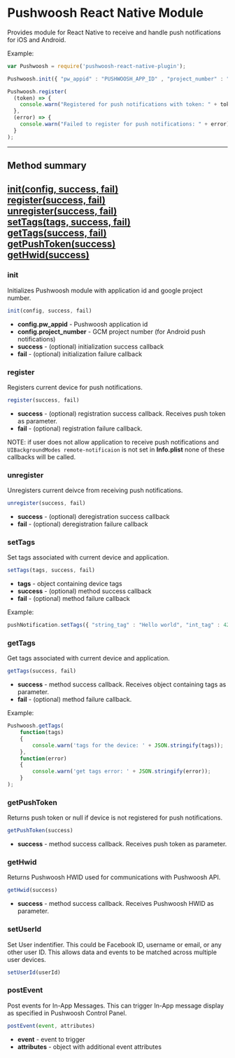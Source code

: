 # Pushwoosh React Native Module #

Provides module for React Native to receive and handle push notifications for iOS and Android.

Example:

```js
var Pushwoosh = require('pushwoosh-react-native-plugin');

Pushwoosh.init({ "pw_appid" : "PUSHWOOSH_APP_ID" , "project_number" : "GOOGLE_PROJECT_NUMBER" });

Pushwoosh.register(
  (token) => {
    console.warn("Registered for push notifications with token: " + token);
  },
  (error) => {
    console.warn("Failed to register for push notifications: " + error);
  }
);
```

---
## Method summary
[init(config, success, fail)](#init)  
[register(success, fail)](#register)  
[unregister(success, fail)](#unregister)  
[setTags(tags, success, fail)](#setTags)  
[getTags(success, fail)](#getTags)  
[getPushToken(success)](#getPushToken)  
[getHwid(success)](#getHwid)  
---

### init

Initializes Pushwoosh module with application id and google project number.

```js
init(config, success, fail)
```

* **config.pw_appid** - Pushwoosh application id
* **config.project_number** - GCM project number (for Android push notifications)
* **success** - (optional) initialization success callback
* **fail** - (optional) initialization failure callback


### register

Registers current device for push notifications.

```js
register(success, fail)
```

* **success** - (optional) registration success callback. Receives push token as parameter.
* **fail** - (optional) registration failure callback.

NOTE: if user does not allow application to receive push notifications and `UIBackgroundModes remote-notificaion` is not set in **Info.plist** none of these callbacks will be called.


### unregister

Unregisters current deivce from receiving push notifications.

```js
unregister(success, fail)
```

* **success** - (optional) deregistration success callback
* **fail** - (optional) deregistration failure callback


### setTags

Set tags associated with current device and application.

```js
setTags(tags, success, fail)
```

* **tags** - object containing device tags
* **success** - (optional) method success callback
* **fail** - (optional) method failure callback

Example:

```js
pushNotification.setTags({ "string_tag" : "Hello world", "int_tag" : 42, "list_tag":["hello", "world"]});
```


### getTags

Get tags associated with current device and application.

```js
getTags(success, fail)
```

* **success** - method success callback. Receives object containing tags as parameter.
* **fail** - (optional) method failure callback. 

Example:

```js
Pushwoosh.getTags(
    function(tags)
    {
        console.warn('tags for the device: ' + JSON.stringify(tags));
    },
    function(error)
    {
        console.warn('get tags error: ' + JSON.stringify(error));
    }
);
```


### getPushToken

Returns push token or null if device is not registered for push notifications.

```js
getPushToken(success)
```

* **success** - method success callback. Receives push token as parameter.


### getHwid

Returns Pushwoosh HWID used for communications with Pushwoosh API.

```js
getHwid(success)
```

* **success** - method success callback. Receives Pushwoosh HWID as parameter.


### setUserId

Set User indentifier. This could be Facebook ID, username or email, or any other user ID.
This allows data and events to be matched across multiple user devices.

```js
setUserId(userId)
```


### postEvent

Post events for In-App Messages. This can trigger In-App message display as specified in Pushwoosh Control Panel.

```js
postEvent(event, attributes)
```

* **event** - event to trigger
* **attributes** - object with additional event attributes
